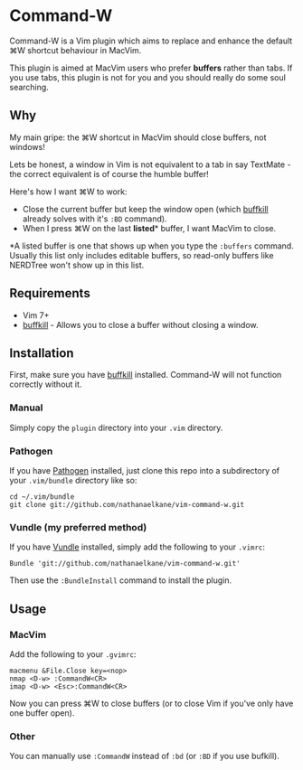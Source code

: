 # Command-W
Command-W is a Vim plugin which aims to replace and enhance the default ⌘W shortcut behaviour in MacVim.

This plugin is aimed at MacVim users who prefer **buffers** rather than tabs. If you use tabs, this plugin is not for you and you should really do some soul searching.

## Why
My main gripe: the ⌘W shortcut in MacVim should close buffers, not windows!

Lets be honest, a window in Vim is not equivalent to a tab in say TextMate - the correct equivalent is of course the humble buffer!

Here's how I want ⌘W to work:

- Close the current buffer but keep the window open (which [buffkill](http://www.vim.org/scripts/script.php?script_id=1147) already solves with it's `:BD` command).
- When I press ⌘W on the last **listed**\* buffer, I want MacVim to close.

\*A listed buffer is one that shows up when you type the `:buffers` command. Usually this list only includes editable buffers, so read-only buffers like NERDTree won't show up in this list.

## Requirements
* Vim 7+
* [buffkill](http://www.vim.org/scripts/script.php?script_id=1147) - Allows you to close a buffer without closing a window.

## Installation

First, make sure you have [buffkill](http://www.vim.org/scripts/script.php?script_id=1147) installed. Command-W will not function correctly without it.

### Manual
Simply copy the `plugin` directory into your `.vim` directory.

### Pathogen
If you have [Pathogen](http://www.vim.org/scripts/script.php?script_id=2332) installed, just clone this repo into a subdirectory of your `.vim/bundle` directory like so:

    cd ~/.vim/bundle
    git clone git://github.com/nathanaelkane/vim-command-w.git

### Vundle (my preferred method)
If you have [Vundle](https://github.com/gmarik/vundle) installed, simply add the following to your `.vimrc`:

    Bundle 'git://github.com/nathanaelkane/vim-command-w.git'

Then use the `:BundleInstall` command to install the plugin.

## Usage

### MacVim
Add the following to your `.gvimrc`:

    macmenu &File.Close key=<nop>
    nmap <D-w> :CommandW<CR>
    imap <D-w> <Esc>:CommandW<CR>

Now you can press ⌘W to close buffers (or to close Vim if you've only have one buffer open).

### Other
You can manually use `:CommandW` instead of `:bd` (or `:BD` if you use bufkill).
